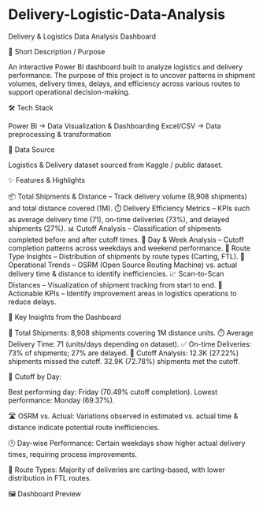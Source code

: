 # Delivery-Logistic-Data-Analysis
Delivery & Logistics Data Analysis Dashboard

📝 Short Description / Purpose

An interactive Power BI dashboard built to analyze logistics and delivery performance. The purpose of this project is to uncover patterns in shipment volumes, delivery times, delays, and efficiency across various routes to support operational decision-making.

🛠 Tech Stack

Power BI → Data Visualization & Dashboarding
Excel/CSV → Data preprocessing & transformation

📂 Data Source

Logistics & Delivery dataset sourced from Kaggle / public dataset.

✨ Features & Highlights

📦 Total Shipments & Distance – Track delivery volume (8,908 shipments) and total distance covered (1M).
⏱️ Delivery Efficiency Metrics – KPIs such as average delivery time (71), on-time deliveries (73%), and delayed shipments (27%).
📊 Cutoff Analysis – Classification of shipments completed before and after cutoff times.
📅 Day & Week Analysis – Cutoff completion patterns across weekdays and weekend performance.
🚛 Route Type Insights – Distribution of shipments by route types (Carting, FTL).
🔎 Operational Trends – OSRM (Open Source Routing Machine) vs. actual delivery time & distance to identify inefficiencies.
📈 Scan-to-Scan Distances – Visualization of shipment tracking from start to end.
📍 Actionable KPIs – Identify improvement areas in logistics operations to reduce delays.

📍 Key Insights from the Dashboard

🚚 Total Shipments: 8,908 shipments covering 1M distance units.
⏱️ Average Delivery Time: 71 (units/days depending on dataset).
✅ On-time Deliveries: 73% of shipments; 27% are delayed.
🔎 Cutoff Analysis:
12.3K (27.22%) shipments missed the cutoff.
32.9K (72.78%) shipments met the cutoff.

📅 Cutoff by Day:

Best performing day: Friday (70.49% cutoff completion).
Lowest performance: Monday (69.37%).

🛣️ OSRM vs. Actual: Variations observed in estimated vs. actual time & distance indicate potential route inefficiencies.

🕒 Day-wise Performance: Certain weekdays show higher actual delivery times, requiring process improvements.

🚛 Route Types: Majority of deliveries are carting-based, with lower distribution in FTL routes.

🖼️ Dashboard Preview
